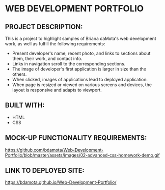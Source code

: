 # WEB DEVELOPMENT PORTFOLIO 

## PROJECT DESCRIPTION:
This is a project to highlight samples of Briana daMota's web development work, as well as fulfill the following requirements:
* Present developer's name, recent photo, and links to sections about them, their work, and contact info. 
* Links in navigation scroll to the corresponding sections. 
* The image of developer's first application is larger in size than the others. 
* When clicked, images of applications lead to deployed application. 
* When page is resized or viewed on various screens and devices, the layout is responsive and adapts to viewport. 

## BUILT WITH: 
* HTML 
* CSS

## MOCK-UP FUNCTIONALITY REQUIREMENTS:
https://github.com/bdamota/Web-Development-Portfolio/blob/master/assets/images/02-advanced-css-homework-demo.gif


## LINK TO DEPLOYED SITE:
https://bdamota.github.io/Web-Development-Portfolio/
